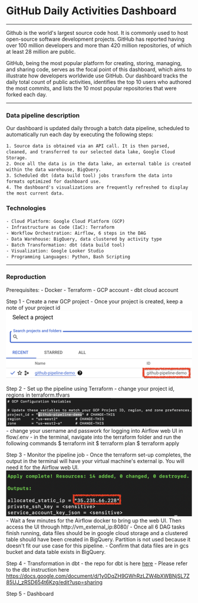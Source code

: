 # GitHub Daily Activities Dashboard

---

Github is the world's largest source code host. It is commonly used to host open-source software development projects. GitHub has reported having over 100 million developers and more than 420 million repositories, of which at least 28 million are public.

GitHub, being the most popular platform for creating, storing, managing, and sharing code, serves as the focal point of this dashboard, which aims to illustrate how developers worldwide use GitHub. Our dashboard tracks the daily total count of public activities, identifies the top 10 users who authored the most commits, and lists the 10 most popular repositories that were forked each day.

---

### Data pipeline description

Our dashboard is updated daily through a batch data pipeline, scheduled to automatically run each day by executing the following steps:

    1. Source data is obtained via an API call. It is then parsed, cleaned, and transferred to our selected data lake, Google Cloud Storage.
    2. Once all the data is in the data lake, an external table is created within the data warehouse, BigQuery.
    3. Scheduled dbt (data build tool) jobs transform the data into formats optimized for dashboard use.
    4. The dashboard's visualizations are frequently refreshed to display the most current data.


### Technologies

    - Cloud Platform: Google Cloud Platform (GCP)
    - Infrastructure as Code (IaC): Terraform
    - Workflow Orchestration: Airflow, 6 steps in the DAG
    - Data Warehouse: BigQuery, data clustered by activity type
    - Batch Transformation: dbt (data build tool)
    - Visualization: Google Looker Studio
    - Programming Languages: Python, Bash Scripting

---
### Reproduction

Prerequisites:
    - Docker
    - Terraform
    - GCP account
    - dbt cloud account

Step 1 - Create a new GCP project
    - Once your project is created, keep a note of your project id
    <img src="instructions/01-new-gcp-project.png" alt="01-new-gcp-project"/>

Step 2 - Set up the pipeline using Terraform 
    - change your project id, regions in terraform.tfvars
    <img src="instructions/02-terraform.tfvars.png" alt="02-terraform.tfvars"/>
    - change your username and passwork for logging into Airflow web UI in flow/.env
    - in the terminal, navigate into the terraform folder and run the following commands
        $ terraform init
        $ terraform plan
        $ terraform apply

Step 3 - Monitor the pipeline job
    - Once the terraform set-up completes, the output in the terminal will have your virtual machine's external ip. You will need it for the Airflow web UI.  
    <img src="instructions/03-terraform-complete.png" alt="03-terraform-complete"/>
    - Wait a few minutes for the Airflow docker to bring up the web UI. Then access the UI through http://vm_external_ip:8080/
    - Once all 6 DAG tasks finish running, data files should be in google cloud storage and a clustered table should have been created in BigQuery. Partition is not used because it doesn't fit our use case for this pipeline.
    - Confirm that data files are in gcs bucket and data table exists in BigQuery.

Step 4 - Transformation in dbt
    - the repo for dbt is here [here](https://github.com/yh2527/dbt-github-daily-activities)
    - Please refer to the dbt instruction here https://docs.google.com/document/d/1y0DqZH9GWhRzLZW4bXWBNjSL7Z85UJ_zRSD654t6Kzg/edit?usp=sharing

Step 5 - Dashboard

